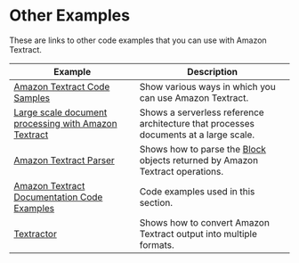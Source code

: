 # Other Examples<a name="other-examples"></a>

These are links to other code examples that you can use with Amazon Textract\.


| Example | Description | 
| --- | --- | 
|  [Amazon Textract Code Samples](https://github.com/aws-samples/amazon-textract-code-samples)  |  Show various ways in which you can use Amazon Textract\.  | 
|  [Large scale document processing with Amazon Textract](https://github.com/aws-samples/amazon-textract-serverless-large-scale-document-processing)  |  Shows a serverless reference architecture that processes documents at a large scale\.  | 
|  [Amazon Textract Parser](https://github.com/aws-samples/amazon-textract-response-parser)  |  Shows how to parse the [Block](API_Block.md) objects returned by Amazon Textract operations\.  | 
|  [Amazon Textract Documentation Code Examples](https://github.com/awsdocs/aws-doc-sdk-examples/tree/master/python/example_code/textract)  |  Code examples used in this section\.  | 
|  [Textractor](https://github.com/aws-samples/amazon-textract-textractor)  |  Shows how to convert Amazon Textract output into multiple formats\.  | 